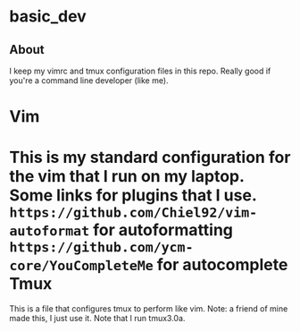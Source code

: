 # basic_dev
## About
I keep my vimrc and tmux configuration files in this repo. Really good if you're a command line developer (like me).

Vim
======
This is my standard configuration for the vim that I run on my laptop. Some links for plugins that I use.
`https://github.com/Chiel92/vim-autoformat` for autoformatting
`https://github.com/ycm-core/YouCompleteMe` for autocomplete
Tmux
======
This is a file that configures tmux to perform like vim. Note: a friend of mine made this, I just use it.
Note that I run tmux3.0a.


